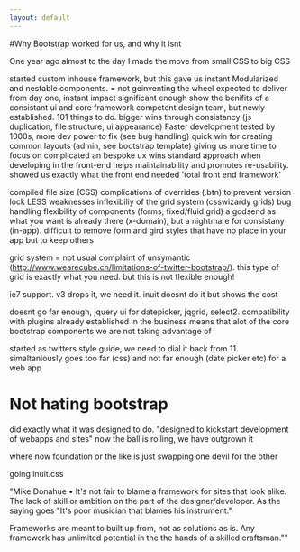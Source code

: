 ```yaml
---
layout: default
---
```


#Why Bootstrap worked for us, and why it isnt

One year ago almost to the day I made the move from small CSS to big CSS

started custom inhouse framework, but this gave us instant Modularized and nestable components. = not geinventing the wheel
expected to deliver from day one, instant impact significant enough show the benifits of a consistant ui and core framework
competent design team, but newly established. 101 things to do. bigger wins through consistancy (js duplication, file structure, ui appearance)
Faster development 
tested by 1000s, more dev power to fix (see bug handling)
quick win for creating common layouts (admin, see bootstrap template) giving us more time to focus on complicated an bespoke ux wins 
standard approach when developing in the front-end helps maintainability and promotes re-usability.
showed us exactly what the front end needed 'total front end framework'


compiled file size (CSS)
complications of overrides (.btn) to prevent version lock
LESS weaknesses
inflexibiliy of the grid system (csswizardy grids)
bug handling
flexibility of components (forms, fixed/fluid grid) a godsend as what you want is already there (x-domain), but a nightmare for consistany (in-app). difficult to remove form and gird styles that have no place in your app but to keep others

grid system = not usual complaint of unsymantic (http://www.wearecube.ch/limitations-of-twitter-bootstrap/). this type of grid is exactly what you need. but this is not flexible enough!

ie7 support. v3 drops it, we need it. inuit doesnt do it but shows the cost

doesnt go far enough, jquery ui for datepicker, jqgrid, select2. compatibility with plugins already established in the business means that alot of the core bootstrap components we are not taking advantage of

started as twitters style guide, we need to dial it back from 11. simaltaniously goes too far (css) and not far enough (date picker etc) for a web app

# Not hating bootstrap
did exactly what it was designed to do. "designed to kickstart development of webapps and sites"
now the ball is rolling, we have outgrown it


where now
foundation or the like is just swapping one devil for the other

going inuit.css





"Mike Donahue • It's not fair to blame a framework for sites that look alike. The lack of skill or ambition on the part of the designer/developer. As the saying goes "It's poor musician that blames his instrument." 

Frameworks are meant to built up from, not as solutions as is. Any framework has unlimited potential in the the hands of a skilled craftsman.""